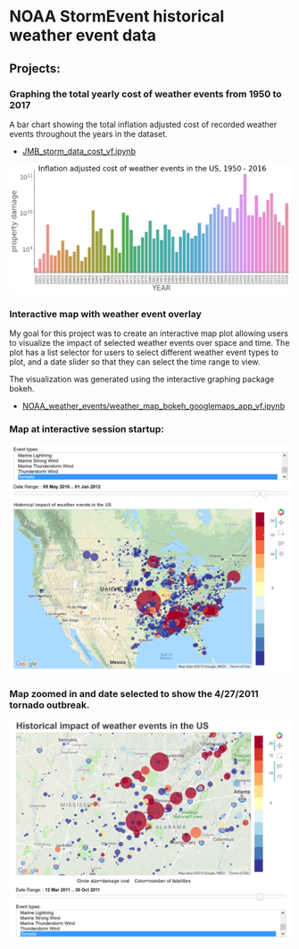 # NOAA StormEvent historical weather event data

## Projects:

### Graphing the total yearly cost of weather events from 1950 to 2017

A bar chart showing the total inflation adjusted cost of recorded weather events throughout the years in the dataset.

- [JMB_storm_data_cost_vf.ipynb](http://nbviewer.jupyter.org/github/johnmburt/projects/blob/master/NOAA_weather_events/JMB_storm_data_cost_vf.ipynb)

![yearly cost](yearly_cost.png)


### Interactive map with weather event overlay 

My goal for this project was to create an interactive map plot allowing users to visualize the impact of selected weather events over space and time. The plot has a list selector for users to select different weather event types to plot, and a date slider so that they can select the time range to view. 

The visualization was generated using the interactive graphing package bokeh.

- [NOAA_weather_events/weather_map_bokeh_googlemaps_app_vf.ipynb](http://nbviewer.jupyter.org/github/johnmburt/projects/blob/master/NOAA_weather_events/weather_map_bokeh_googlemaps_app_vf.ipynb)

### Map at interactive session startup:

![NOAA weather map](./weather_event_map.png)

### Map zoomed in and date selected to show the 4/27/2011 tornado outbreak.
![NOAA weather map](./weather_event_map_04-27-11_outbreak.png)
